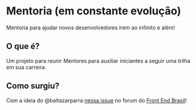 # Mentoria (em constante evolução)
Mentoria para ajudar novos desenvolvedores irem ao infinito e além!

## O que é?

Um projeto para reunir Mentores para auxiliar iniciantes a seguir uma trilha em sua carreira.

## Como surgiu?

Com a ideia do @baltazarparra [nessa issue](https://github.com/frontendbr/open-source/issues/5) no forum do [Front End Brasil](https://github.com/frontendbr)!
